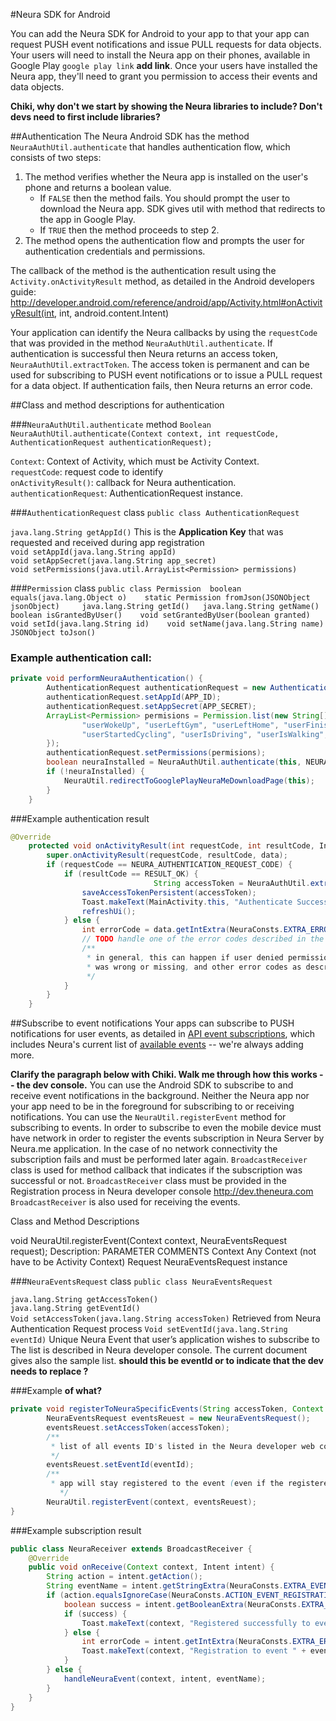 
#Neura SDK for Android

You can add the Neura SDK for Android to your app to that your app can request PUSH event notifications and issue PULL requests for data objects.  Your users will need to install the Neura app on their phones, available in Google Play `google play link` **add link**.  Once your users have installed the Neura app, they'll need to grant you permission to access their events and data objects.

**Chiki, why don't we start by showing the Neura libraries to include? Don't devs need to first include libraries?**

##AuthenticationThe Neura Android SDK has the method `NeuraAuthUtil.authenticate` that handles authentication flow, which consists of two steps:
1.	The method verifies whether the Neura app is installed on the user's phone and returns a boolean value.
    - If `FALSE` then the method fails. You should prompt the user to download the Neura app. SDK gives util with method that redirects to the app in Google Play. 
    - If `TRUE` then the method proceeds to step 2.
2.	The method opens the authentication flow and prompts the user for authentication credentials and permissions.  The callback of the method is the authentication result using the `Activity.onActivityResult` method, as detailed in the Android developers guide: http://developer.android.com/reference/android/app/Activity.html#onActivityResult(int, int, android.content.Intent)

Your application can identify the Neura callbacks by using the `requestCode` that was provided in the method `NeuraAuthUtil.authenticate`.  If authentication is successful then Neura returns an access token, `NeuraAuthUtil.extractToken`. The access token is permanent and can be used for subscribing to PUSH event notifications or to issue a PULL request for a data object.  If authentication fails, then Neura returns an error code.

##Class and method descriptions for authentication###`NeuraAuthUtil.authenticate` method`Boolean NeuraAuthUtil.authenticate(Context context, int requestCode, AuthenticationRequest authenticationRequest);` `Context`: Context of Activity, which must be Activity Context.  `requestCode`: request code to identify  
`onActivityResult()`: callback for Neura authentication.  
`authenticationRequest`: AuthenticationRequest instance.  
###`AuthenticationRequest` class
`public class AuthenticationRequest``java.lang.String getAppId()` This is the **Application Key** that was requested and received during app registration  `void setAppId(java.lang.String appId)`   `void setAppSecret(java.lang.String app_secret)`  `void setPermissions(java.util.ArrayList<Permission> permissions)`   

###`Permission` class`public class Permission boolean equals(java.lang.Object o)   static Permission fromJson(JSONObject jsonObject)    java.lang.String getId()  
java.lang.String getName()  boolean isGrantedByUser()   void setGrantedByUser(boolean granted) 	  void setId(java.lang.String id)   void setName(java.lang.String name)   JSONObject toJson() `  ### Example authentication call:```javaprivate void performNeuraAuthentication() {        AuthenticationRequest authenticationRequest = new AuthenticationRequest();        authenticationRequest.setAppId(APP_ID);        authenticationRequest.setAppSecret(APP_SECRET);        ArrayList<Permission> permisions = Permission.list(new String[] {                "userWokeUp", "userLeftGym", "userLeftHome", "userFinishedWalking", "userStartedDriving", "userIsAtWork", "userIsRunning",                "userStartedCycling", "userIsDriving", "userIsWalking", "userFinishedRunning"        });        authenticationRequest.setPermissions(permisions);        boolean neuraInstalled = NeuraAuthUtil.authenticate(this, NEURA_AUTHENTICATION_REQUEST_CODE, authenticationRequest);        if (!neuraInstalled) {            NeuraUtil.redirectToGooglePlayNeuraMeDownloadPage(this);        }    }```###Example authentication result ```java
@Override    protected void onActivityResult(int requestCode, int resultCode, Intent data) {        super.onActivityResult(requestCode, resultCode, data);        if (requestCode == NEURA_AUTHENTICATION_REQUEST_CODE) {            if (resultCode == RESULT_OK) {                                String accessToken = NeuraAuthUtil.extractToken(data);                saveAccessTokenPersistent(accessToken);                Toast.makeText(MainActivity.this, "Authenticate Success!", Toast.LENGTH_SHORT).show();                refreshUi();            } else {                int errorCode = data.getIntExtra(NeuraConsts.EXTRA_ERROR_CODE, -1);                // TODO handle one of the error codes described in the documentation                /**                 * in general, this can happen if user denied permissions, there is no network, one of the parameter supplied in the authentication                 * was wrong or missing, and other error codes as described in the documentation...                 */            }        }    }
```
##Subscribe to event notificationsYour apps can subscribe to PUSH notifications for user events, as detailed in [API event subscriptions](https://github.com/NeuraLabs/Neura_documentation/blob/master/text/push.md), which includes Neura's current list of [available events](https://github.com/NeuraLabs/Neura_documentation/blob/master/text/push.md#events-available-for-push-notification-subscriptions) -- we're always adding more. 

**Clarify the paragraph below with Chiki. Walk me through how this works -- the dev console.**You can use the Android SDK to subscribe to and receive event notifications in the background. Neither the Neura app nor your app need to be in the foreground for subscribing to or receiving notifications. 
You can use the `NeuraUtil.registerEvent` method for subscribing to events. In order to subscribe to even the mobile device must have network in order to register the events subscription in Neura Server by Neura.me application. In the case of no network connectivity the subscription fails and must be performed later again. `BroadcastReceiver` class is used for method callback that indicates if the subscription was successful or not. `BroadcastReceiver` class must be provided in the Registration process in Neura developer console http://dev.theneura.com `BroadcastReceiver` is also used for receiving the events.Class and Method Descriptionsvoid NeuraUtil.registerEvent(Context context, NeuraEventsRequest request); Description:PARAMETER	COMMENTSContext	Any Context (not have to be Activity Context)Request	NeuraEventsRequest instance###`NeuraEventsRequest` class`public class NeuraEventsRequest``java.lang.String getAccessToken()`   `java.lang.String getEventId()`   `Void setAccessToken(java.lang.String accessToken)` Retrieved from Neura Authentication Request process`Void setEventId(java.lang.String eventId)` Unique Neura Event that user’s application wishes to subscribe to The list is described in Neura developer console. The current document gives also the sample list. **should this be eventId or <eventId> to indicate that the dev needs to replace <eventId>?**###Example **of what?**```javaprivate void registerToNeuraSpecificEvents(String accessToken, Context context, String eventId) {        NeuraEventsRequest eventsReuest = new NeuraEventsRequest();        eventsReuest.setAccessToken(accessToken);        /**         * list of all events ID's listed in the Neura developer web console.         */        eventsReuest.setEventId(eventId);        /**         * app will stay registered to the event (even if the registered app is not running at all)      *until it will explicitly call unsubscribe event NeuraUtil.unregisterEvent().           */        NeuraUtil.registerEvent(context, eventsReuest);}```###Example subscription result ```javapublic class NeuraReceiver extends BroadcastReceiver {    @Override    public void onReceive(Context context, Intent intent) {        String action = intent.getAction();        String eventName = intent.getStringExtra(NeuraConsts.EXTRA_EVENT_NAME);        if (action.equalsIgnoreCase(NeuraConsts.ACTION_EVENT_REGISTRATION_RESPONSE)) {            boolean success = intent.getBooleanExtra(NeuraConsts.EXTRA_SUCCESS, false);            if (success) {                Toast.makeText(context, "Registered successfully to event " + eventName, Toast.LENGTH_LONG).show();            } else {                int errorCode = intent.getIntExtra(NeuraConsts.EXTRA_ERROR_CODE, -1);                Toast.makeText(context, "Registration to event " + eventName + " has failed! errorCode = " + errorCode, Toast.LENGTH_LONG).show();            }        } else {            handleNeuraEvent(context, intent, eventName);        }    }}
```